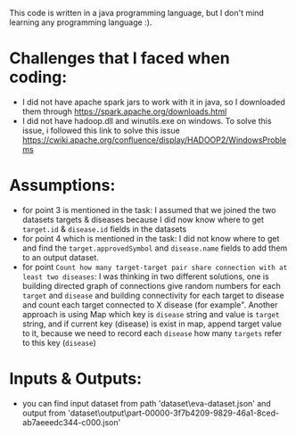 This code is written in a java programming language, but I don't mind learning any programming language :).

# Challenges that I faced when coding:
- I did not have apache spark jars to work with it in java, so I downloaded them through https://spark.apache.org/downloads.html
- I did not have hadoop.dll and winutils.exe on windows. To solve this issue, i followed this link to solve this issue https://cwiki.apache.org/confluence/display/HADOOP2/WindowsProblems

# Assumptions:
- for point 3 is mentioned in the task: I assumed that we joined the two datasets targets & diseases because I did now know where to get `target.id` &  `disease.id` fields in the datasets
- for point 4 which is mentioned in the task: I did not know where to get and find the `target.approvedSymbol` and `disease.name` fields to add them to an output dataset.
- for point `Count how many target-target pair share connection with at least two diseases`: I was thinking in two different solutions, one is building directed graph of connections give random numbers for each `target` and `disease` and building connectivity for each target to disease and count each target connected to X disease (for example". Another approach is using Map which key is `disease` string and value is `target` string, and if current key (disease) is exist in map, append target value to it, because we need to record each `disease` how many `targets` refer to this key (`disease`) 

# Inputs & Outputs:
- you can find input dataset from path 'dataset\eva-dataset.json' and output from 'dataset\output\part-00000-3f7b4209-9829-46a1-8ced-ab7aeeedc344-c000.json'
